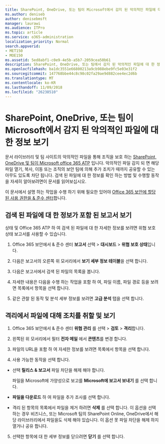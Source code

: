 ```yaml
---
title: SharePoint, OneDrive, 또는 팀이 Microsoft에서 감지 된 악의적인 파일에 대 한 정보 보기
ms.author: deniseb
author: denisebmsft
manager: laurawi
ms.audience: ITPro
ms.topic: article
ms.service: o365-administration
localization_priority: Normal
search.appverid:
- MET150
- MOE150
ms.assetid: 5ed8abf1-c0e9-4e5b-a5b7-2059cea50b61
description: SharePoint, OneDrive, 또는 팀에서 감지 된 악의적인 파일에 대 한 정보를 보려면 이동할 위치를 하 고 해당 파일에서 작업을 수행 하는 방법에 알아봅니다.
ms.openlocfilehash: ba1dc3551e66800213a9cb988ebe9fc5e03e31f2
ms.sourcegitcommit: 147768bbe44c8c98c02fa29ae9d882cee4ec2d6b
ms.translationtype: MT
ms.contentlocale: ko-KR
ms.lasthandoff: 11/09/2018
ms.locfileid: "26238510"
---
```

# <a name="view-information-about-malicious-files-detected-in-sharepoint-onedrive-or-microsoft-teams"></a>SharePoint, OneDrive, 또는 팀이 Microsoft에서 감지 된 악의적인 파일에 대 한 정보 보기

문서 라이브러리 및 팀 사이트의 악의적인 파일을 통해 조직을 보호 하는 [SharePoint, OneDrive 및 팀이 Microsoft office 365 ATP](atp-for-spo-odb-and-teams.md) 입니다. 악의적인 파일 감지 되 면 해당 파일 열기, 복사, 이동 또는 조직의 보안 팀에 의해 추가 조치가 때까지 공유할 수 있는 아무도 있도록 차단 됩니다. 검색 된 파일에 대 한 정보를 확인 하는 방법 및 수행할 동작을 자세히 알아보려면이 문서를 읽어보십시오. 

이 문서에서 설명 하는 작업을 수행 하기 위해 필요한 있어야 [Office 365 보안에 할당 된 사용 권한을 &amp; 준수 센터](permissions-in-the-security-and-compliance-center.md)합니다. 
  
## <a name="view-reports-with-information-about-detected-files"></a>검색 된 파일에 대 한 정보가 포함 된 보고서 보기

상태 및 Office 365 ATP 하 여 검색 된 파일에 대 한 자세한 정보를 보려면 위협 보호 상태 보고서를 사용할 수 있습니다.
  
1. Office 365 보안에서 &amp; 준수 센터 **보고서** 선택 \> **대시보드** \> **위협 보호 상태**입니다.
    
2. 다음은 보고서의 오른쪽 위 모서리에서 **보기 세부 정보 테이블**을 선택 합니다.
    
3. 다음은 보고서에서 검색 된 파일의 목록을 봅니다.
    
4. 자세한 내용은 다음을 수행 하는 작업을 포함 하 여, 파일 이름, 파일 경로 등을 보려면 목록에서 항목을 선택 합니다.
    
5. 같은 관찰 된 동작 및 분석 세부 정보를 보려면 **고급 분석** 탭을 선택 합니다. 
  
## <a name="view-and-take-action-on-files-in-quarantine"></a>격리에서 파일에 대해 조치를 취할 및 보기

1. Office 365 보안에서 &amp; 준수 센터 **위협 관리** 를 선택 \> **검토** \> **격리**합니다.
    
2. 왼쪽된 위 모서리에서 필터 **전자 메일** 에서 **콘텐츠**를 변경 합니다.
    
3. 파일의 URL을 포함 하 여 자세한 정보를 보려면 목록에서 항목을 선택 합니다.
    
4. 사용 가능한 동작을 선택 합니다.
    
  - 선택 **릴리스 &amp; 보고서** 파일 차단을 해제 해야 합니다. 
    
    파일을 Microsoft에 가양성으로 보고를 **Microsoft에 보고서 보내기** 를 선택 합니다. 
    
  - **파일을 다운로드** 하 여 파일을 추가 조사를 선택 합니다. 
    
  - 격리 된 항목의 목록에서 파일을 제거 하려면 **삭제** 를 선택 합니다. 이 옵션을 선택 하는 경우 비즈니스, 또는 Microsoft 팀의 SharePoint Online, OneDrive에서 해당 라이브러리에서 파일을도 삭제 해야 있습니다. 이 옵션 못 파일 차단을 해제 하지 열거나 공유 합니다. 
    
5. 선택한 항목에 대 한 세부 정보를 닫으려면 **닫기** 를 선택 합니다. 
  
  

